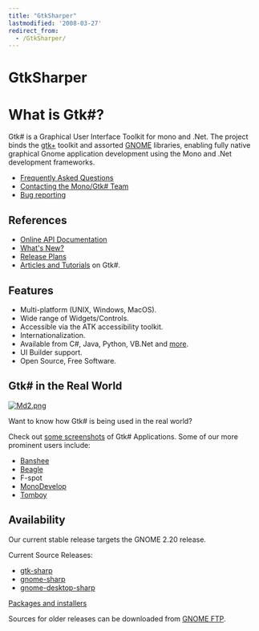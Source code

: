 ```yaml
---
title: "GtkSharper"
lastmodified: '2008-03-27'
redirect_from:
  - /GtkSharper/
---
```


GtkSharper
==========

What is Gtk#?
==============

Gtk# is a Graphical User Interface Toolkit for mono and .Net. The project binds the [gtk+](http://www.gtk.org/) toolkit and assorted [GNOME](http://www.gnome.org/) libraries, enabling fully native graphical Gnome application development using the Mono and .Net development frameworks.

-   [Frequently Asked Questions](/FAQ:_General)
-   [Contacting the Mono/Gtk# Team](/Contact)
-   [Bug reporting](/Bugs)

References
----------

-   [Online API Documentation](http://docs.go-mono.com/monodoc.ashx?tlink=root:/classlib-gnome)
-   [What's New?](/GtkSharpNewInVersion2x)
-   [Release Plans](/GtkSharpPlan)
-   [Articles and Tutorials](/Articles) on Gtk#.

Features
--------

-   Multi-platform (UNIX, Windows, MacOS).
-   Wide range of Widgets/Controls.
-   Accessible via the ATK accessibility toolkit.
-   Internationalization.
-   Available from C#, Java, Python, VB.Net and [more](/Languages).
-   UI Builder support.
-   Open Source, Free Software.

Gtk# in the Real World
-----------------------

[![Md2.png](/archived/images/3/3d/Md2.png)](/archived/images/3/3d/Md2.png)

Want to know how Gtk# is being used in the real world?

Check out [some screenshots](/Screenshots) of Gtk# Applications. Some of our more prominent users include:

-   [Banshee](http://banshee-project.org/Main_Page)
-   [Beagle](http://beagle-project.org/Main_Page)
-   F-spot
-   [MonoDevelop](http://www.monodevelop.com/Main_Page)
-   [Tomboy](http://www.gnome.org/projects/tomboy)

Availability
------------

Our current stable release targets the GNOME 2.20 release.

Current Source Releases:

-   [gtk-sharp](https://ftp.gnome.org/pub/gnome/sources/gtk-sharp/2.12/gtk-sharp-2.12.0.tar.gz)
-   [gnome-sharp](https://ftp.gnome.org/pub/gnome/sources/gnome-sharp/2.20/gnome-sharp-2.20.0.tar.gz)
-   [gnome-desktop-sharp](https://ftp.gnome.org/pub/gnome/sources/gnome-desktop-sharp/2.20/gnome-desktop-sharp-2.20.1.tar.gz)

[Packages and installers](/Downloads)

Sources for older releases can be downloaded from [GNOME FTP](https://ftp.gnome.org/pub/gnome/sources/gtk-sharp).

